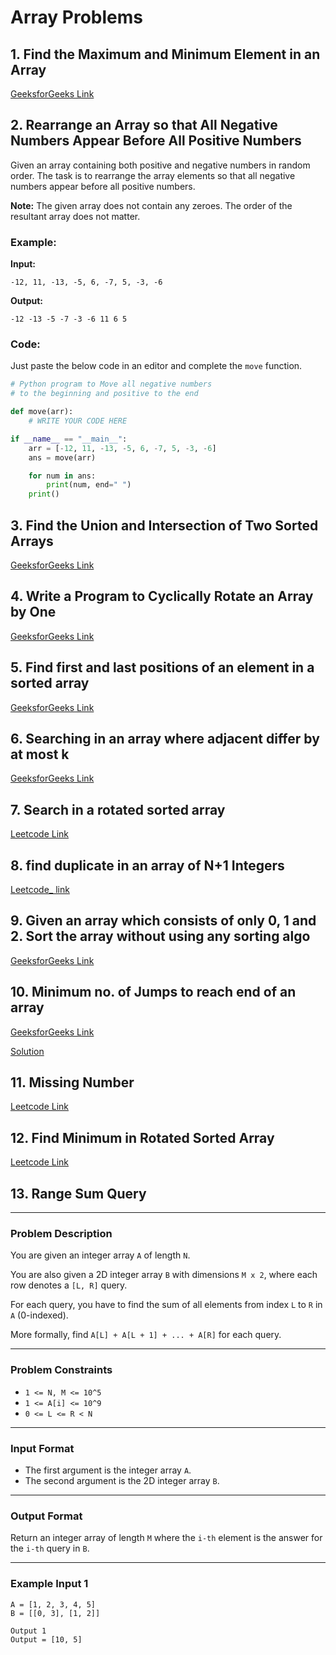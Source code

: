 # Array Problems

## 1. Find the Maximum and Minimum Element in an Array

[GeeksforGeeks Link](https://www.geeksforgeeks.org/maximum-and-minimum-in-an-array/)

## 2. Rearrange an Array so that All Negative Numbers Appear Before All Positive Numbers

Given an array containing both positive and negative numbers in random order.
The task is to rearrange the array elements so that all negative numbers appear before all positive numbers.

**Note:** The given array does not contain any zeroes. The order of the resultant array does not matter.

### Example:

**Input:**
```
-12, 11, -13, -5, 6, -7, 5, -3, -6
```

**Output:**
```
-12 -13 -5 -7 -3 -6 11 6 5
```

### Code:

Just paste the below code in an editor and complete the `move` function.

```python
# Python program to Move all negative numbers
# to the beginning and positive to the end

def move(arr):
    # WRITE YOUR CODE HERE

if __name__ == "__main__":
    arr = [-12, 11, -13, -5, 6, -7, 5, -3, -6]
    ans = move(arr)

    for num in ans:
        print(num, end=" ")
    print()
```

## 3. Find the Union and Intersection of Two Sorted Arrays

[GeeksforGeeks Link](https://www.geeksforgeeks.org/problems/union-of-two-arrays3538/1)

## 4. Write a Program to Cyclically Rotate an Array by One

[GeeksforGeeks Link](https://www.geeksforgeeks.org/problems/cyclically-rotate-an-array-by-one2614/1)

## 5. Find first and last positions of an element in a sorted array
[GeeksforGeeks Link](https://practice.geeksforgeeks.org/problems/first-and-last-occurrences-of-x/0)

## 6. Searching in an array where adjacent differ by at most k
[GeeksforGeeks Link](https://www.geeksforgeeks.org/problems/searching-in-an-array-where-adjacent-differ-by-at-most-k0456/1?itm_source=geeksforgeeks&itm_medium=article&itm_campaign=practice_card)

## 7. Search in a rotated sorted array
[Leetcode Link](https://leetcode.com/problems/search-in-rotated-sorted-array/description/)

## 8. find duplicate in an array of N+1 Integers
[Leetcode_ link](https://leetcode.com/problems/find-the-duplicate-number/submissions/1591184118/)

## 9. Given an array which consists of only 0, 1 and 2. Sort the array without using any sorting algo
[GeeksforGeeks Link](https://practice.geeksforgeeks.org/problems/sort-an-array-of-0s-1s-and-2s/0)

## 10. Minimum no. of Jumps to reach end of an array
[GeeksforGeeks Link](https://www.geeksforgeeks.org/problems/minimum-number-of-jumps-1587115620/1)

[Solution](https://www.geeksforgeeks.org/minimum-number-jumps-reach-endset-2on-solution/)

## 11. Missing Number
[Leetcode Link](https://leetcode.com/problems/missing-number/description/)

## 12. Find Minimum in Rotated Sorted Array
[Leetcode Link](https://leetcode.com/problems/find-minimum-in-rotated-sorted-array/description/)

## 13. Range Sum Query

---

### Problem Description

You are given an integer array `A` of length `N`.

You are also given a 2D integer array `B` with dimensions `M x 2`, where each row denotes a `[L, R]` query.

For each query, you have to find the sum of all elements from index `L` to `R` in `A` (0-indexed).

More formally, find `A[L] + A[L + 1] + ... + A[R]` for each query.

---

### Problem Constraints

- `1 <= N, M <= 10^5`
- `1 <= A[i] <= 10^9`
- `0 <= L <= R < N`

---

### Input Format

- The first argument is the integer array `A`.
- The second argument is the 2D integer array `B`.

---

### Output Format

Return an integer array of length `M` where the `i-th` element is the answer for the `i-th` query in `B`.

---

### Example Input 1

```text
A = [1, 2, 3, 4, 5]
B = [[0, 3], [1, 2]]

Output 1
Output = [10, 5]

